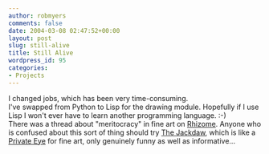 ```yaml
---
author: robmyers
comments: false
date: 2004-03-08 02:47:52+00:00
layout: post
slug: still-alive
title: Still Alive
wordpress_id: 95
categories:
- Projects
---
```


I changed jobs, which has been very time-consuming.  
I've swapped from Python to Lisp for the drawing module. Hopefully if I use Lisp I won't ever have to learn another programming language. :-)  
There was a thread about "meritocracy" in fine art on [Rhizome](http://www.rhizome.org/). Anyone who is confused about this sort of thing should try [The Jackdaw](http://www.thejackdaw.co.uk/), which is like a [Private Eye](http://www.private-eye.co.uk/) for fine art, only genuinely funny as well as informative...

  


